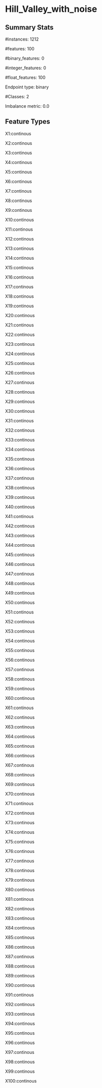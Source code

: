 # Hill_Valley_with_noise

## Summary Stats

#instances: 1212

#features: 100

  #binary_features: 0

  #integer_features: 0

  #float_features: 100

Endpoint type: binary

#Classes: 2

Imbalance metric: 0.0

## Feature Types

 X1:continous

X2:continous

X3:continous

X4:continous

X5:continous

X6:continous

X7:continous

X8:continous

X9:continous

X10:continous

X11:continous

X12:continous

X13:continous

X14:continous

X15:continous

X16:continous

X17:continous

X18:continous

X19:continous

X20:continous

X21:continous

X22:continous

X23:continous

X24:continous

X25:continous

X26:continous

X27:continous

X28:continous

X29:continous

X30:continous

X31:continous

X32:continous

X33:continous

X34:continous

X35:continous

X36:continous

X37:continous

X38:continous

X39:continous

X40:continous

X41:continous

X42:continous

X43:continous

X44:continous

X45:continous

X46:continous

X47:continous

X48:continous

X49:continous

X50:continous

X51:continous

X52:continous

X53:continous

X54:continous

X55:continous

X56:continous

X57:continous

X58:continous

X59:continous

X60:continous

X61:continous

X62:continous

X63:continous

X64:continous

X65:continous

X66:continous

X67:continous

X68:continous

X69:continous

X70:continous

X71:continous

X72:continous

X73:continous

X74:continous

X75:continous

X76:continous

X77:continous

X78:continous

X79:continous

X80:continous

X81:continous

X82:continous

X83:continous

X84:continous

X85:continous

X86:continous

X87:continous

X88:continous

X89:continous

X90:continous

X91:continous

X92:continous

X93:continous

X94:continous

X95:continous

X96:continous

X97:continous

X98:continous

X99:continous

X100:continous

